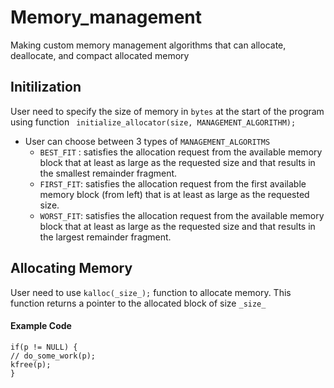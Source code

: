# Memory_management
Making custom memory management algorithms that can allocate, deallocate, and compact allocated memory

## Initilization 
User need to specify the size of memory in `bytes` at the start of the program using function ``` initialize_allocator(size, MANAGEMENT_ALGORITHM);```
* User can choose between 3 types of `MANAGEMENT_ALGORITMS`
    * `BEST_FIT` : satisfies the allocation request from the available memory block that at least as large as the requested size and that results in the smallest remainder fragment.
    * `FIRST_FIT`: satisfies the allocation request from the first available memory block (from left) that is at least as large as the requested size.
    * `WORST_FIT`: satisfies the allocation request from the available memory block that at least as large as the requested size and that results in the largest remainder fragment.

## Allocating Memory
User need to use `kalloc(_size_);` function to allocate memory. This function returns a pointer to the allocated block of size `_size_`

#### Example Code 
```int* p = (int*) kalloc(sizeof(int));
if(p != NULL) {
// do_some_work(p);
kfree(p);
}
```


